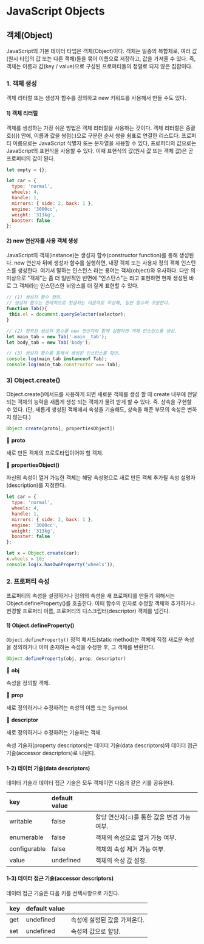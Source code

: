 # JavaScript Objects

## 객체\(Object\)

JavaScript의 기본 데이터 타입은 객체\(Object\)이다. 객체는 일종의 복합체로, 여러 값\(원시 타입의 값 또는 다른  객체\)들을 묶어 이름으로 저장하고, 값을 가져올 수 있다. 즉, 객체는 이름과 값\(key /  value\)으로 구성된 프로퍼티들의 정렬로 되지 않은 집합이다.

### 1. 객체 생성

객체 리터럴 또는 생성자 함수를 정의하고 new 키워드를 사용해서 만들 수도 있다.

#### 1\) 객체 리터럴

객체를 생성하는 가장 쉬운 방법은 객체 리터럴을 사용하는 것이다. 객체 리터럴은 중괄호\({}\) 안에, 이름과 값을 쌍점\(:\)으로 구분한 순서 쌍을 쉼표로 연결한 리스트다. 프로퍼티 이름으로는 JavaScript 식별자 또는 문자열을 사용할 수 있다, 프로퍼티의 값으로는 JavaScript의 표현식을 사용할 수 있다. 이때 표현식의 값\(원시 값 또는 객체 값\)은 곧 프로퍼티의 값이 된다.

```javascript
let empty = {};

let car = {
  type: 'normal',
  wheels: 4,
  handle: 1,
  mirrors: { side: 2, back: 1 },
  engine: '3000cc',
  weight: '313kg',
  booster: false
};

```

#### 2\) new 연산자를 사용 객체 생성

JavaScript의 객체\(instance\)는 생성자 함수\(constructor function\)를 통해 생성된다. new 연산자 뒤에 생성자 함수를 실행하면, 내장 객체 또는 사용자 정의 객체 인스턴스를 생성한다. 여기서 말하는 인스턴스 라는 용어는 객체\(object\)와 유사하다. 다만 의미상으로 "객체"는 좀 더 일반적인 반면에 "인스턴스"는 라고 표현하면 현재 생성된 바로 그 객체라는 인스턴스한 뉘앙스를 더 짙게 표현할 수 있다.

```javascript
// (1) 생성자 함수 정의.
// 생성자 함수는 관례적으로 첫글자는 대문자로 작성해, 일반 함수와 구분한다.
function Tab(){
 this.el = document.querySelector(selector);
}

// (2) 정의된 생성자 함수를 new 연산자와 함께 실행하면 객체 인스턴스를 생성.
let main_tab = new Tab('.main__tab');
let body_tab = new Tab('body');

// (3) 생성자 함수를 통해서 생성된 인스턴스를 확인.
console.log(main_tab instanceof Tab);
console.log(main_tab.constructor === Tab);
```

### 3\) Object.create\(\)

Object.create\(\)메서드를 사용하게 되면 새로운 객체를 생성 할 때  create 내부에 전달되는 객체의 능력을 새롭게 생성 되는 객체가 물려 받게 할 수 있다.  즉. 상속을 구현할 수 있다. \(단, 새롭게 생성된 객체에서 속성을 기술해도, 상속을 해준 부모의 속성은 변하지 않는다.\)

```javascript
Object.create(proto[, propertiesObject])
```

📝 **proto**

새로 만든 객체의 프로토타입이어야 할 객체.

📝 **propertiesObject\(\)**

자신의 속성이 열거 가능한 객체는 해당 속성명으로 새로 만든 객체 추가될 속성 설명자\(description\)를 지정한다.

```javascript
let car = {
  type: 'normal',
  wheels: 4,
  handle: 1,
  mirrors: { side: 2, back: 1 },
  engine: '3000cc',
  weight: '313kg',
  booster: false
};

let x = Object.create(car);
x.wheels = 10;
console.log(x.hasOwnProperty('wheels'));
```

### 2. 프로퍼티 속성

프로퍼티의 속성을 설정하거나 임의의 속성을 새 프로퍼티를 만들기 위해서는 Object.defineProperty\(\)를 호출한다. 이때 함수의 인자로 수정할 객체와 추가하거나 변경할 프로퍼티 이름, 프로퍼티의 디스크립터\(descriptor\) 객체를 넘긴다.

####  1\) Object.defineProperty\(\)

`Object.defineProperty()` 정적 메서드\(static method\)는 객체에 직접 새로운 속성을 정의하거나 이미 존재하는 속성을 수정한 후, 그 객체를 반환한다.

```javascript
Object.defineProperty(obj, prop, descriptor)
```

 📝 **obj** 

속성을 정의할 객체.

📝 **prop**

새로 정의하거나 수정하려는 속성의 이름 또는 Symbol.

📝 **descriptor**

새로 정의하거나 수정하려는 기술하는 객체.

 속성 기술자\(property descriptors\)는 데이터 기술\(data descriptors\)와 데이터 접근 기술\(accessor descriptors\)로 나뉜다.

#### **1-2\) 데이터 기술\(data descriptors\)**

데이터 기술과 데이터 접근 기술은 모두 객체이면 다음과 같은 키를 공유한다.

| key |  default value |  |
| :--- | :--- | :--- |
| writable | false | 할당 연산자\(=\)를 통한 값을 변경 가능 여부. |
| enumerable | false | 객체의 속성으로 열거 가능 여부. |
| configurable | false | 객체의 속성 제거 가능 여부. |
| value | undefined | 객체의 속성 값 설정. |

#### 1-3\) 데이터 접근 기술\(accessor descriptors\)

데이터 접근 기술은 다음 키를 선택사항으로 가진다.

| key | default value |  |
| :--- | :--- | :--- |
| get | undefined | 속성에 설정된 값을 가져온다. |
| set | undefined | 속성의 값으로 할당. |











 

#### 

